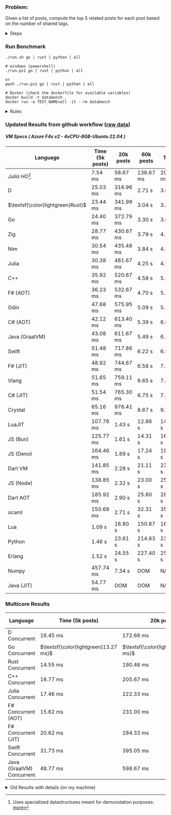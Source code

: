 ### Problem:

Given a list of posts, compute the top 5 related posts for each post based on the number of shared tags.

<details>
<summary> Steps </summary>

-   Read the posts JSON file.
-   Iterate over the posts and populate a map containing: `tag -> List<int>`, with the int representing the post index of each post with that tag.
-   Iterate over the posts and for each post:
    -   Create a map: `PostIndex -> int` to track the number of shared tags
    -   For each tag, Iterate over the posts that have that tag
    -   For each post, increment the shared tag count in the map.
-   Sort the related posts by the number of shared tags.
-   Write the top 5 related posts for each post to a new JSON file.
</details>

### Run Benchmark

```
./run.sh go | rust | python | all

# windows (powershell)
./run.ps1 go | rust | python | all

or
pwsh ./run.ps1 go | rust | python | all

# Docker (check the dockerfile for available variables)
docker build -t databench .
docker run -e TEST_NAME=all -it --rm databench
```

<details>
<summary> Rules </summary>

<h3>No:</h3>

-   FFI (including assembly inlining)
-   Unsafe code blocks
-   Custom benchmarking
-   Disabling runtime checks (bounds etc)
-   Specific hardware targeting
-   SIMD for single threaded solutions
-   Hardcoding number of posts
-   Lazy evaluation (Unless results are computed at runtime and timed)
-   Computation Caching

<h3>Must:</h3>

-   Support up to 100,000 posts
-   Support UTF8 strings
-   Parse json at runtime
-   Support up to 100 tags
-   Use a stable release of the compiler/runtime
-   Represent tags as strings
-   Be production ready
-   Use less than 8GB of memory
</details>

### Updated Results from github workflow ([raw data](https://github.com/jinyus/related_post_gen/blob/main/raw_results.md))

##### VM Specs ( Azure F4s v2 - 4vCPU-8GB-Ubuntu 22.04 )

| Language       | Time (5k posts)                       | 20k posts | 60k posts | Total    |
| -------------- | ------------------------------------- | --------- | --------- | -------- |
| *Julia HO*[^1] | 7.54 ms | 58.67 ms | 136.67 ms | 202.87 ms |
| D | 25.03 ms | 316.96 ms | 2.71 s | 3.06 s |
| $\textsf{\color{lightgreen}Rust}$ | 23.44 ms | 341.99 ms | 3.04 s | 3.40 s |
| Go | 24.40 ms | 372.79 ms | 3.30 s | 3.69 s |
| Zig | 28.77 ms | 430.67 ms | 3.79 s | 4.25 s |
| Nim | 30.54 ms | 435.48 ms | 3.84 s | 4.31 s |
| Julia | 30.38 ms | 481.67 ms | 4.25 s | 4.76 s |
| C++ | 35.92 ms | 520.67 ms | 4.58 s | 5.14 s |
| F# (AOT) | 36.23 ms | 532.67 ms | 4.70 s | 5.27 s |
| Odin | 47.68 ms | 575.95 ms | 5.09 s | 5.71 s |
| C# (AOT) | 42.12 ms | 613.40 ms | 5.39 s | 6.05 s |
| Java (GraalVM) | 43.08 ms | 611.67 ms | 5.49 s | 6.15 s |
| Swift | 51.48 ms | 717.86 ms | 6.22 s | 6.99 s |
| F# (JIT) | 48.92 ms | 744.67 ms | 6.58 s | 7.38 s |
| Vlang | 51.65 ms | 759.11 ms | 6.65 s | 7.46 s |
| C# (JIT) | 51.54 ms | 765.30 ms | 6.75 s | 7.57 s |
| Crystal | 65.16 ms | 976.41 ms | 8.67 s | 9.71 s |
| LuaJIT | 107.76 ms | 1.43 s | 12.86 s | 14.40 s |
| JS (Bun) | 125.77 ms | 1.61 s | 14.31 s | 16.05 s |
| JS (Deno) | 164.46 ms | 1.89 s | 17.24 s | 19.29 s |
| Dart VM | 141.85 ms | 2.28 s | 21.11 s | 23.54 s |
| JS (Node) | 138.85 ms | 2.32 s | 23.00 s | 25.46 s |
| Dart AOT | 185.92 ms | 2.90 s | 25.80 s | 28.88 s |
| ocaml | 150.69 ms | 2.71 s | 32.31 s | 35.17 s |
| Lua | 1.09 s | 16.80 s | 150.87 s | 168.76 s |
| Python | 1.46 s | 23.61 s | 214.63 s | 239.70 s |
| Erlang | 1.52 s | 24.55 s | 227.40 s | 253.48 s |
| Numpy | 457.74 ms | 7.34 s | OOM | N/A |
| Java (JIT) | 54.77 ms | OOM | OOM | N/A |


### Multicore Results

| Language       | Time (5k posts) | 20k posts        | 60k posts        | Total     |
| -------------- | --------------- | ---------------- | ---------------- | --------- |
| D Concurrent | 16.45 ms | 172.66 ms | 1.41 s | 1.59 s |
| Go Concurrent | $\textsf{\color{lightgreen}13.27 ms}$ | $\textsf{\color{lightgreen}167.61 ms}$ | 1.42 s | 1.60 s |
| Rust Concurrent | 14.55 ms | 190.46 ms | 1.58 s | 1.78 s |
| C++ Concurrent | 16.77 ms | 205.67 ms | 1.75 s | 1.98 s |
| Julia Concurrent | 17.46 ms | 222.33 ms | 1.95 s | 2.19 s |
| F# Concurrent (AOT) | 15.62 ms | 231.00 ms | 2.03 s | 2.28 s |
| F# Concurrent (JIT) | 20.62 ms | 284.33 ms | 2.44 s | 2.74 s |
| Swift Concurrent | 31.73 ms | 395.05 ms | 3.49 s | 3.92 s |
| Java (GraalVM) Concurrent | 48.77 ms | 598.67 ms | 5.34 s | 5.99 s |

<details>
<summary> Old Results with details (on my machine) </summary>

| Language   | Processing Time | Total (+ I/O) | Details                                                                                                                                                                                                                                                                                         |
| ---------- | --------------- | ------------- | ----------------------------------------------------------------------------------------------------------------------------------------------------------------------------------------------------------------------------------------------------------------------------------------------- |
| Rust       | -               | 4.5s          | Initial                                                                                                                                                                                                                                                                                         |
| Rust v2    | -               | 2.60s         | Replace std HashMap with fxHashMap by [phazer99](https://www.reddit.com/r/rust/comments/16plgok/comment/k1rtr4x/?utm_source=share&utm_medium=web2x&context=3)                                                                                                                                   |
| Rust v3    | -               | 1.28s         | Preallocate and reuse map and unstable sort by [vdrmn](https://www.reddit.com/r/rust/comments/16plgok/comment/k1rzo7g/?utm_source=share&utm_medium=web2x&context=3) and [Darksonn](https://www.reddit.com/r/rust/comments/16plgok/comment/k1rzwdx/?utm_source=share&utm_medium=web2x&context=3) |
| Rust v4    | -               | 0.13s         | Use Post index as key instead of Pointer and Binary Heap by [RB5009](https://www.reddit.com/r/rust/comments/16plgok/comment/k1s5ea0/?utm_source=share&utm_medium=web2x&context=3)                                                                                                               |
| Rust v5    | 38ms            | 52ms          | Rm hashing from loop and use vec[count] instead of map[index]count by RB5009                                                                                                                                                                                                                    |
| Rust v6    | 23ms            | 36ms          | Optimized Binary Heap Ops by [scottlamb](https://github.com/jinyus/related_post_gen/pull/12)                                                                                                                                                                                                    |
| Rust Rayon | 9ms             | 22ms          | Parallelize by [masmullin2000](https://github.com/jinyus/related_post_gen/pull/4)                                                                                                                                                                                                               |
| Rust Rayon | 8ms             | 22ms          | Remove comparison out of hot loop                                                                                                                                                                                                                                                               |
| ⠀          | ⠀               | ⠀             | ⠀                                                                                                                                                                                                                                                                                               |
| Go         | -               | 1.5s          | Initial                                                                                                                                                                                                                                                                                         |
| Go v2      | -               | 80ms          | Add rust optimizations                                                                                                                                                                                                                                                                          |
| Go v3      | 56ms            | 70ms          | Use goccy/go-json                                                                                                                                                                                                                                                                               |
| Go v3      | 34ms            | 55ms          | Use generic binaryheap by [DrBlury](https://github.com/jinyus/related_post_gen/pull/7)                                                                                                                                                                                                          |
| Go v4      | 26ms            | 50ms          | Replace binary heap with custom priority queue                                                                                                                                                                                                                                                  |
| Go v5      | 20ms            | 43ms          | Remove comparison out of hot loop                                                                                                                                                                                                                                                               |
| Go Con     | 10ms            | 33ms          | Go concurrency by [tirprox](https://github.com/jinyus/related_post_gen/pull/17) and [DrBlury](https://github.com/jinyus/related_post_gen/pull/8)                                                                                                                                                |
| Go Con v2  | 5ms             | 29ms          | Use arena, use waitgroup, rm binheap by [DrBlury](https://github.com/jinyus/related_post_gen/pull/20)                                                                                                                                                                                           |
| ⠀          | ⠀               | ⠀             | ⠀                                                                                                                                                                                                                                                                                               |
| Python     | -               | 7.81s         | Initial                                                                                                                                                                                                                                                                                         |
| Python v2  | 1.35s           | 1.53s         | Add rust optimizations by [dave-andersen](https://github.com/jinyus/related_post_gen/pull/10)                                                                                                                                                                                                   |
| Numpy      | 0.57s           | 0.85s         | Numpy implementation by [Copper280z](https://github.com/jinyus/related_post_gen/pull/11)                                                                                                                                                                                                        |
| ⠀          | ⠀               | ⠀             | ⠀                                                                                                                                                                                                                                                                                               |
| Crystal    | 50ms            | 96ms          | Inital w/ previous optimizations                                                                                                                                                                                                                                                                |
| Crystal v2 | 33ms            | 72ms          | Replace binary heap with custom priority queue                                                                                                                                                                                                                                                  |
| ⠀          | ⠀               | ⠀             | ⠀                                                                                                                                                                                                                                                                                               |
| Odin       | 110ms           | 397ms         | Ported from golang code                                                                                                                                                                                                                                                                         |
| Odin v2    | 104ms           | 404ms         | Remove comparison out of hot loop                                                                                                                                                                                                                                                               |
| ⠀          | ⠀               | ⠀             | ⠀                                                                                                                                                                                                                                                                                               |
| Dart VM    | 125ms           | 530ms         | Ported from golang code                                                                                                                                                                                                                                                                         |
| Dart bin   | 274ms           | 360ms         | Compiled executable                                                                                                                                                                                                                                                                             |
| ⠀          | ⠀               | ⠀             | ⠀                                                                                                                                                                                                                                                                                               |
| Vlang      | 339ms           | 560ms         | Ported from golang code                                                                                                                                                                                                                                                                         |
| ⠀          | ⠀               | ⠀             | ⠀                                                                                                                                                                                                                                                                                               |
| Zig        | 80ms            | 110ms         | Provided by [akhildevelops](https://github.com/jinyus/related_post_gen/pull/30)                                                                                                                                                                                                                 |

</details>

[^1]: Uses specialized datastructures meant for demonstation purposes: [more](https://github.com/LilithHafner/Jokes/tree/main/SuperDataStructures.jl)

